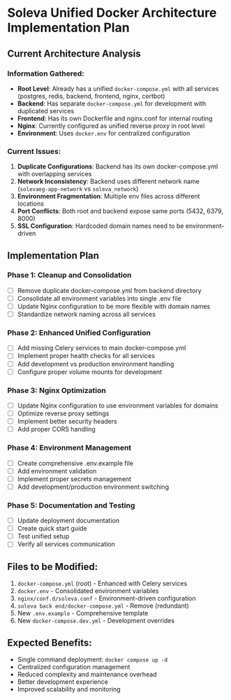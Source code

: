 # Soleva Unified Docker Architecture Implementation Plan

## Current Architecture Analysis

### Information Gathered:
- **Root Level**: Already has a unified `docker-compose.yml` with all services (postgres, redis, backend, frontend, nginx, certbot)
- **Backend**: Has separate `docker-compose.yml` for development with duplicated services
- **Frontend**: Has its own Dockerfile and nginx.conf for internal routing
- **Nginx**: Currently configured as unified reverse proxy in root level
- **Environment**: Uses `docker.env` for centralized configuration

### Current Issues:
1. **Duplicate Configurations**: Backend has its own docker-compose.yml with overlapping services
2. **Network Inconsistency**: Backend uses different network name (`solevaeg-app-network` vs `soleva_network`)
3. **Environment Fragmentation**: Multiple env files across different locations
4. **Port Conflicts**: Both root and backend expose same ports (5432, 6379, 8000)
5. **SSL Configuration**: Hardcoded domain names need to be environment-driven

## Implementation Plan

### Phase 1: Cleanup and Consolidation
- [ ] Remove duplicate docker-compose.yml from backend directory
- [ ] Consolidate all environment variables into single .env file
- [ ] Update Nginx configuration to be more flexible with domain names
- [ ] Standardize network naming across all services

### Phase 2: Enhanced Unified Configuration
- [ ] Add missing Celery services to main docker-compose.yml
- [ ] Implement proper health checks for all services
- [ ] Add development vs production environment handling
- [ ] Configure proper volume mounts for development

### Phase 3: Nginx Optimization
- [ ] Update Nginx configuration to use environment variables for domains
- [ ] Optimize reverse proxy settings
- [ ] Implement better security headers
- [ ] Add proper CORS handling

### Phase 4: Environment Management
- [ ] Create comprehensive .env.example file
- [ ] Add environment validation
- [ ] Implement proper secrets management
- [ ] Add development/production environment switching

### Phase 5: Documentation and Testing
- [ ] Update deployment documentation
- [ ] Create quick start guide
- [ ] Test unified setup
- [ ] Verify all services communication

## Files to be Modified:
1. `docker-compose.yml` (root) - Enhanced with Celery services
2. `docker.env` - Consolidated environment variables
3. `nginx/conf.d/soleva.conf` - Environment-driven configuration
4. `soleva back end/docker-compose.yml` - Remove (redundant)
5. New `.env.example` - Comprehensive template
6. New `docker-compose.dev.yml` - Development overrides

## Expected Benefits:
- Single command deployment: `docker compose up -d`
- Centralized configuration management
- Reduced complexity and maintenance overhead
- Better development experience
- Improved scalability and monitoring
